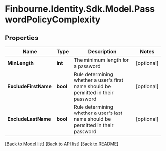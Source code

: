 # Finbourne.Identity.Sdk.Model.PasswordPolicyComplexity

## Properties

Name | Type | Description | Notes
------------ | ------------- | ------------- | -------------
**MinLength** | **int** | The minimum length for a password | [optional] 
**ExcludeFirstName** | **bool** | Rule determining whether a user&#39;s first name should be permitted in their password | [optional] 
**ExcludeLastName** | **bool** | Rule determining whether a user&#39;s last name should be permitted in their password | [optional] 

[[Back to Model list]](../README.md#documentation-for-models) [[Back to API list]](../README.md#documentation-for-api-endpoints) [[Back to README]](../README.md)

